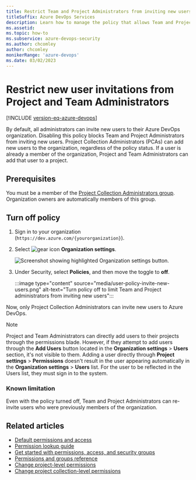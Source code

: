 ```yaml
---
title: Restrict Team and Project Administrators from inviting new users
titleSuffix: Azure DevOps Services
description: Learn how to manage the policy that allows Team and Project Administrators to invite new users to Azure DevOps Services.
ms.assetid: 
ms.topic: how-to
ms.subservice: azure-devops-security
ms.author: chcomley
author: chcomley
monikerRange: 'azure-devops'
ms.date: 03/02/2023
---
```


# Restrict new user invitations from Project and Team Administrators 

[!INCLUDE [version-eq-azure-devops](../../includes/version-eq-azure-devops.md)]

By default, all administrators can invite new users to their Azure DevOps organization. Disabling this policy blocks Team and Project Administrators from inviting new users. Project Collection Administrators (PCAs) can add new users to the organization, regardless of the policy status. If a user is already a member of the organization, Project and Team Administrators can add that user to a project.

<!---

|  Role               |Policy **on** |Policy **off**  |
|----------------|---------|---------|
|Team Administrators|can add new users to their team, which adds these users to the organization, can add users who are already in the organization to their team | **cannot** add new users to their team, which adds these users to the organization, can add users who are already in the organization to their team        |
|Project Administrators| can add new users to their team, which adds these users to the organization, 
can add users who are already in the organization to their project   |  **cannot** add new users to their team, which adds these users to the organization
can add users who are already in the organization to their team       |
|Project Collection Administrators| can add new users to the organization    |  can add new users to the organization       |
-->

## Prerequisites

You must be a member of the [Project Collection Administrators group](../security/look-up-project-collection-administrators.md). Organization owners are automatically members of this group.

## Turn off policy

1. Sign in to your organization (```https://dev.azure.com/{yourorganization}```).

2. Select ![gear icon](../../media/icons/gear-icon.png) **Organization settings**.
   
   ![Screenshot showing highlighted Organization settings button.](../../media/settings/open-admin-settings-vert.png)

3. Under Security, select **Policies**, and then move the toggle to **off**.   

   :::image type="content" source="media/user-policy-invite-new-users.png" alt-text="Turn policy off to limit Team and Project administrators from inviting new users":::

Now, only Project Collection Administrators can invite new users to Azure DevOps.

> [!NOTE]
> Project and Team Administrators can directly add users to their projects through the permissions blade. However, if they attempt to add users through the **Add Users** button located in the **Organization settings** > **Users** section, it's not visible to them.
> Adding a user directly through **Project settings** > **Permissions** doesn't result in the user appearing automatically in the **Organization settings** > **Users** list. For the user to be reflected in the Users list, they must sign in to the system.

### Known limitation
Even with the policy turned off, Team and Project Administrators can re-invite users who were previously members of the organization. 

## Related articles
- [Default permissions and access](permissions-access.md) 
- [Permission lookup guide](permissions-lookup-guide.md) 
- [Get started with permissions, access, and security groups](about-permissions.md)
- [Permissions and groups reference](permissions.md)
- [Change project-level permissions](change-project-level-permissions.md)
- [Change project collection-level permissions](change-organization-collection-level-permissions.md)

